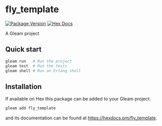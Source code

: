 # fly_template

[![Package Version](https://img.shields.io/hexpm/v/fly_template)](https://hex.pm/packages/fly_template)
[![Hex Docs](https://img.shields.io/badge/hex-docs-ffaff3)](https://hexdocs.pm/fly_template/)

A Gleam project

## Quick start

```sh
gleam run   # Run the project
gleam test  # Run the tests
gleam shell # Run an Erlang shell
```

## Installation

If available on Hex this package can be added to your Gleam project:

```sh
gleam add fly_template
```

and its documentation can be found at <https://hexdocs.pm/fly_template>.
